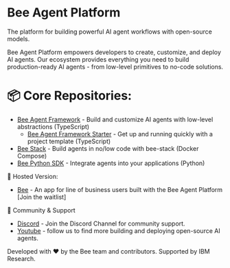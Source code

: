 # Bee Agent Platform 

The platform for building powerful AI agent workflows with open-source models.

Bee Agent Platform empowers developers to create, customize, and deploy AI agents. Our ecosystem provides everything you need to build production-ready AI agents - from low-level primitives to no-code solutions.

# 📦 Core Repositories:

- [Bee Agent Framework](https://github.com/i-am-bee/bee-agent-framework) - Build and customize AI agents with low-level abstractions (TypeScript)
    - [Bee Agent Framework Starter](https://github.com/i-am-bee/bee-agent-framework-starter) - Get up and running quickly with a project template (TypeScript)
- [Bee Stack](https://github.com/i-am-bee/bee-stack) - Build agents in no/low code with bee-stack (Docker Compose)
- [Bee Python SDK](https://github.com/i-am-bee/bee-python-sdk) - Integrate agents into your applications (Python)

🌟 Hosted Version:

- [Bee](http://iambee.ai/) - An app for line of business users built with the Bee Agent Platform [Join the waitlist]

🤝 Community & Support

- [Discord](https://discord.com/channels/1309202615556378705/1309202615556378709)  - Join the Discord Channel for community support.
- [Youtube](https://www.youtube.com/@BeeAIAgents) - follow us to find more building and deploying open-source AI agents. 

Developed with ❤️ by the Bee team and contributors. Supported by IBM Research.